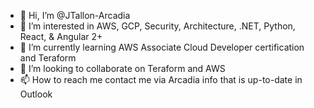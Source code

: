 - 👋 Hi, I’m @JTallon-Arcadia
- 👀 I’m interested in AWS, GCP, Security, Architecture, .NET, Python, React, & Angular 2+
- 🌱 I’m currently learning AWS Associate Cloud Developer certification and Teraform
- 💞️ I’m looking to collaborate on Teraform and AWS
- 📫 How to reach me contact me via Arcadia info that is up-to-date in Outlook

<!---
JTallon-Arcadia/JTallon-Arcadia is a ✨ special ✨ repository because its `README.md` (this file) appears on your GitHub profile.
You can click the Preview link to take a look at your changes.
--->
